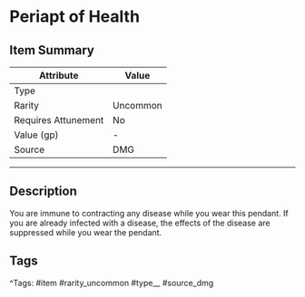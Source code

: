 # Periapt of Health

## Item Summary

| Attribute            | Value                        |
|----------------------|------------------------------|
| Type                 |   |
| Rarity               | Uncommon             |
| Requires Attunement  | No                |
| Value (gp)           | -    |
| Source               | DMG |

---

## Description

You are immune to contracting any disease while you wear this pendant. If you are already infected with a disease, the effects of the disease are suppressed while you wear the pendant.

## Tags

^Tags: #item #rarity_uncommon #type__ #source_dmg
